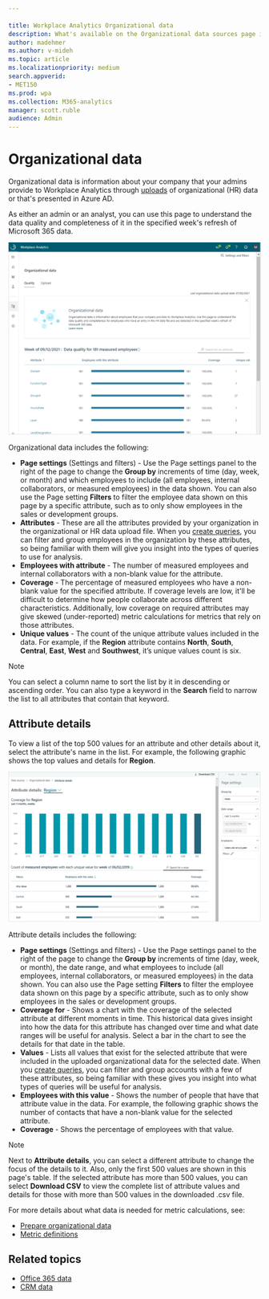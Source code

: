 ```yaml
---

title: Workplace Analytics Organizational data
description: What's available on the Organizational data sources page in Workplace Analytics 
author: madehmer
ms.author: v-mideh
ms.topic: article
ms.localizationpriority: medium 
search.appverid:
- MET150
ms.prod: wpa
ms.collection: M365-analytics
manager: scott.ruble
audience: Admin
---
```


# Organizational data

Organizational data is information about your company that your admins provide to Workplace Analytics through [uploads](../setup/upload-organizational-data.md) of organizational (HR) data or that's presented in Azure AD.

As either an admin or an analyst, you can use this page to understand the data quality and completeness of it in the specified week's refresh of Microsoft 365 data.

![Organizational data sources page.](../images/wpa/Use/org-data-sources.png)

Organizational data includes the following:

* **Page settings** (Settings and filters) - Use the Page settings panel to the right of the page to change the **Group by** increments of time (day, week, or month) and which employees to include (all employees, internal collaborators, or measured employees) in the data shown. You can also use the Page setting **Filters** to filter the employee data shown on this page by a specific attribute, such as to only show employees in the sales or development groups.
* **Attributes** - These are all the attributes provided by your organization in the organizational or HR data upload file. When you [create queries](../Tutorials/Query-basics.md), you can filter and group employees in the organization by these attributes, so being familiar with them will give you insight into the types of queries to use for analysis.
* **Employees with attribute** - The number of measured employees and internal collaborators with a non-blank value for the attribute.
* **Coverage** - The percentage of measured employees who have a non-blank value for the specified attribute. If coverage levels are low, it'll be difficult to determine how people collaborate across different characteristics. Additionally, low coverage on required attributes may give skewed (under-reported) metric calculations for metrics that rely on those attributes.
* **Unique values** - The count of the unique attribute values included in the data. For example, if the **Region** attribute contains **North**, **South**, **Central**, **East**, **West** and **Southwest**, it’s unique values count is six.

>[!Note]
> You can select a column name to sort the list by it in descending or ascending order. You can also type a keyword in the **Search** field to narrow the list to all attributes that contain that keyword.

## Attribute details

 To view a list of the top 500 values for an attribute and other details about it, select the attribute's name in the list. For example, the following graphic shows the top values and details for **Region**.

![View Organizational data attributes for Region.](../images/wpa/Use/org-data-attributes.png)

Attribute details includes the following:

* **Page settings** (Settings and filters) - Use the Page settings panel to the right of the page to change the **Group by** increments of time (day, week, or month), the date range, and what employees to include (all employees, internal collaborators, or measured employees) in the data shown. You can also use the Page setting **Filters** to filter the employee data shown on this page by a specific attribute, such as to only show employees in the sales or development groups.
* **Coverage for** - Shows a chart with the coverage of the selected attribute at different moments in time. This historical data gives insight into how the data for this attribute has changed over time and what date ranges will be useful for analysis. Select a bar in the chart to see the details for that date in the table.
* **Values** - Lists all values that exist for the selected attribute that were included in the uploaded organizational data for the selected date. When you [create queries](../Tutorials/Query-basics.md), you can filter and group accounts with a few of these attributes, so being familiar with these gives you insight into what types of queries will be useful for analysis.
* **Employees with this value** - Shows the number of people that have that attribute value in the data. For example, the following graphic shows the number of contacts that have a non-blank value for the selected attribute.
* **Coverage** - Shows the percentage of employees with that value.

>[!Note]
> Next to **Attribute details**, you can select a different attribute to change the focus of the details to it. Also, only the first 500 values are shown in this page's table. If the selected attribute has more than 500 values, you can select **Download CSV** to view the complete list of attribute values and details for those with more than 500 values in the downloaded .csv file.

For more details about what data is needed for metric calculations, see:

* [Prepare organizational data](../setup/Prepare-organizational-data.md)
* [Metric definitions](../Use/Metric-definitions.md)

## Related topics

* [Office 365 data](office-365-data.md)
* [CRM data](crm-data.md)
